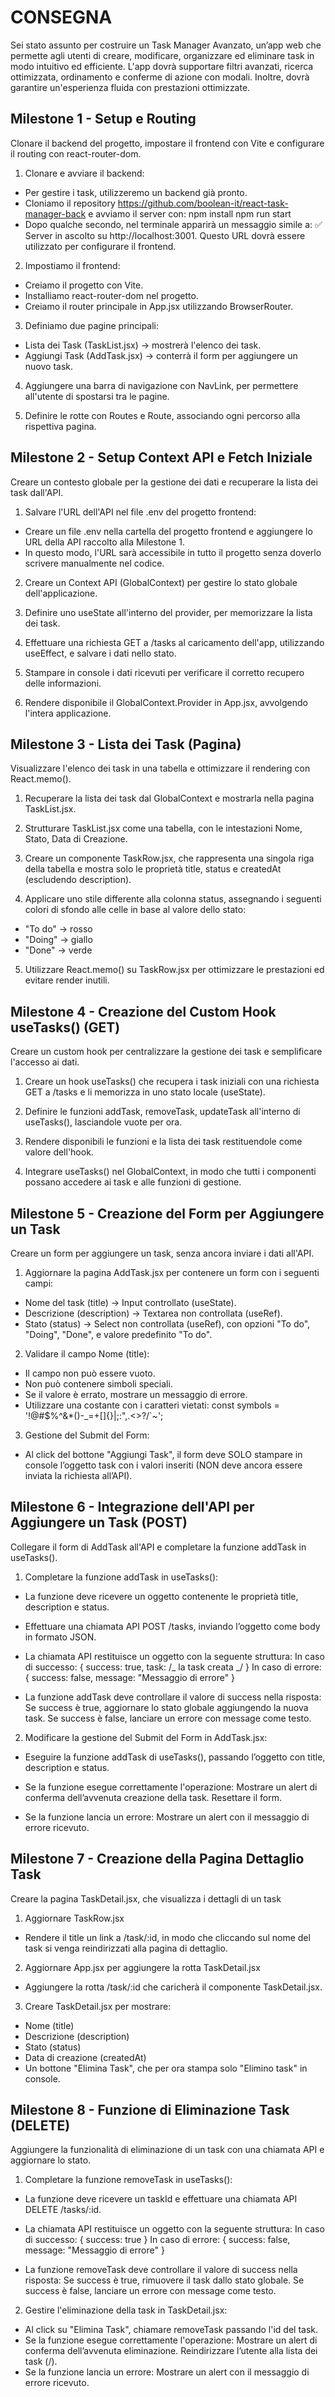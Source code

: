 # CONSEGNA

Sei stato assunto per costruire un Task Manager Avanzato, un’app web che permette agli utenti di creare, modificare, organizzare ed eliminare task in modo intuitivo ed efficiente.
L'app dovrà supportare filtri avanzati, ricerca ottimizzata, ordinamento e conferme di azione con modali. Inoltre, dovrà garantire un'esperienza fluida con prestazioni ottimizzate.

## Milestone 1 - Setup e Routing

Clonare il backend del progetto, impostare il frontend con Vite e configurare il routing con react-router-dom.

1. Clonare e avviare il backend:

- Per gestire i task, utilizzeremo un backend già pronto.
- Cloniamo il repository
  https://github.com/boolean-it/react-task-manager-back
  e avviamo il server con:
  npm install
  npm run start
- Dopo qualche secondo, nel terminale apparirà un messaggio simile a: ✅ Server in ascolto su http://localhost:3001. Questo URL dovrà essere utilizzato per configurare il frontend.

2. Impostiamo il frontend:

- Creiamo il progetto con Vite.
- Installiamo react-router-dom nel progetto.
- Creiamo il router principale in App.jsx utilizzando BrowserRouter.

3. Definiamo due pagine principali:

- Lista dei Task (TaskList.jsx) → mostrerà l'elenco dei task.
- Aggiungi Task (AddTask.jsx) → conterrà il form per aggiungere un nuovo task.

4. Aggiungere una barra di navigazione con NavLink, per permettere all'utente di spostarsi tra le pagine.

5. Definire le rotte con Routes e Route, associando ogni percorso alla rispettiva pagina.

## Milestone 2 - Setup Context API e Fetch Iniziale

Creare un contesto globale per la gestione dei dati e recuperare la lista dei task dall'API.

1. Salvare l'URL dell'API nel file .env del progetto frontend:

- Creare un file .env nella cartella del progetto frontend e aggiungere lo URL della API raccolto alla Milestone 1.
- In questo modo, l'URL sarà accessibile in tutto il progetto senza doverlo scrivere manualmente nel codice.

2. Creare un Context API (GlobalContext) per gestire lo stato globale dell'applicazione.

3. Definire uno useState all'interno del provider, per memorizzare la lista dei task.

4. Effettuare una richiesta GET a /tasks al caricamento dell'app, utilizzando useEffect, e salvare i dati nello stato.

5. Stampare in console i dati ricevuti per verificare il corretto recupero delle informazioni.

6. Rendere disponibile il GlobalContext.Provider in App.jsx, avvolgendo l'intera applicazione.

## Milestone 3 - Lista dei Task (Pagina)

Visualizzare l'elenco dei task in una tabella e ottimizzare il rendering con React.memo().

1. Recuperare la lista dei task dal GlobalContext e mostrarla nella pagina TaskList.jsx.

2. Strutturare TaskList.jsx come una tabella, con le intestazioni Nome, Stato, Data di Creazione.

3. Creare un componente TaskRow.jsx, che rappresenta una singola riga della tabella e mostra solo le proprietà title, status e createdAt (escludendo description).

4. Applicare uno stile differente alla colonna status, assegnando i seguenti colori di sfondo alle celle in base al valore dello stato:

- "To do" → rosso
- "Doing" → giallo
- "Done" → verde

5. Utilizzare React.memo() su TaskRow.jsx per ottimizzare le prestazioni ed evitare render inutili.

## Milestone 4 - Creazione del Custom Hook useTasks() (GET)

Creare un custom hook per centralizzare la gestione dei task e semplificare l'accesso ai dati.

1. Creare un hook useTasks() che recupera i task iniziali con una richiesta GET a /tasks e li memorizza in uno stato locale (useState).

2. Definire le funzioni addTask, removeTask, updateTask all'interno di useTasks(), lasciandole vuote per ora.

3. Rendere disponibili le funzioni e la lista dei task restituendole come valore dell'hook.

4. Integrare useTasks() nel GlobalContext, in modo che tutti i componenti possano accedere ai task e alle funzioni di gestione.

## Milestone 5 - Creazione del Form per Aggiungere un Task

Creare un form per aggiungere un task, senza ancora inviare i dati all'API.

1. Aggiornare la pagina AddTask.jsx per contenere un form con i seguenti campi:

- Nome del task (title) → Input controllato (useState).
- Descrizione (description) → Textarea non controllata (useRef).
- Stato (status) → Select non controllata (useRef), con opzioni "To do", "Doing", "Done", e valore predefinito "To do".

2. Validare il campo Nome (title):

- Il campo non può essere vuoto.
- Non può contenere simboli speciali.
- Se il valore è errato, mostrare un messaggio di errore.
- Utilizzare una costante con i caratteri vietati:
  const symbols = '!@#$%^&\*()-\_=+[]{}|;:",.<>?/`~';

3. Gestione del Submit del Form:

- Al click del bottone "Aggiungi Task", il form deve SOLO stampare in console l’oggetto task con i valori inseriti (NON deve ancora essere inviata la richiesta all’API).

## Milestone 6 - Integrazione dell'API per Aggiungere un Task (POST)

Collegare il form di AddTask all'API e completare la funzione addTask in useTasks().

1. Completare la funzione addTask in useTasks():

- La funzione deve ricevere un oggetto contenente le proprietà title, description e status.

- Effettuare una chiamata API POST /tasks, inviando l’oggetto come body in formato JSON.

- La chiamata API restituisce un oggetto con la seguente struttura:
  In caso di successo:
  { success: true, task: /_ la task creata _/ }
  In caso di errore:
  { success: false, message: "Messaggio di errore" }

- La funzione addTask deve controllare il valore di success nella risposta:
  Se success è true, aggiornare lo stato globale aggiungendo la nuova task.
  Se success è false, lanciare un errore con message come testo.

2. Modificare la gestione del Submit del Form in AddTask.jsx:

- Eseguire la funzione addTask di useTasks(), passando l’oggetto con title, description e status.

- Se la funzione esegue correttamente l'operazione:
  Mostrare un alert di conferma dell’avvenuta creazione della task.
  Resettare il form.

- Se la funzione lancia un errore:
  Mostrare un alert con il messaggio di errore ricevuto.

## Milestone 7 - Creazione della Pagina Dettaglio Task

Creare la pagina TaskDetail.jsx, che visualizza i dettagli di un task

1. Aggiornare TaskRow.jsx

- Rendere il title un link a /task/:id, in modo che cliccando sul nome del task si venga reindirizzati alla pagina di dettaglio.

2. Aggiornare App.jsx per aggiungere la rotta TaskDetail.jsx

- Aggiungere la rotta /task/:id che caricherà il componente TaskDetail.jsx.

3. Creare TaskDetail.jsx per mostrare:

- Nome (title)
- Descrizione (description)
- Stato (status)
- Data di creazione (createdAt)
- Un bottone "Elimina Task", che per ora stampa solo "Elimino task" in console.

## Milestone 8 - Funzione di Eliminazione Task (DELETE)

Aggiungere la funzionalità di eliminazione di un task con una chiamata API e aggiornare lo stato.

1. Completare la funzione removeTask in useTasks():

- La funzione deve ricevere un taskId e effettuare una chiamata API DELETE /tasks/:id.

- La chiamata API restituisce un oggetto con la seguente struttura:
  In caso di successo:
  { success: true }
  In caso di errore:
  { success: false, message: "Messaggio di errore" }

- La funzione removeTask deve controllare il valore di success nella risposta:
  Se success è true, rimuovere il task dallo stato globale.
  Se success è false, lanciare un errore con message come testo.

2. Gestire l'eliminazione della task in TaskDetail.jsx:

- Al click su "Elimina Task", chiamare removeTask passando l'id del task.
- Se la funzione esegue correttamente l'operazione:
  Mostrare un alert di conferma dell’avvenuta eliminazione.
  Reindirizzare l’utente alla lista dei task (/).
- Se la funzione lancia un errore:
  Mostrare un alert con il messaggio di errore ricevuto.

